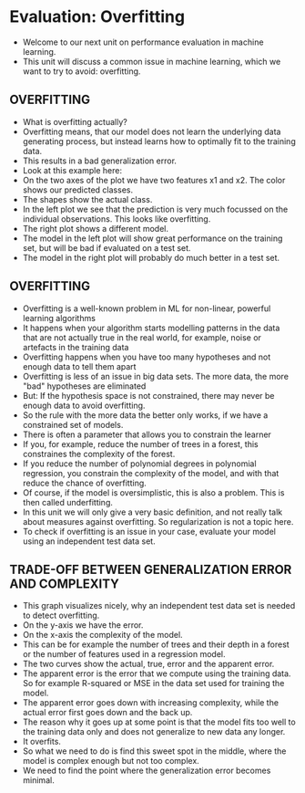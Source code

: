 # Evaluation: Overfitting

- Welcome to our next unit on performance evaluation in machine
  learning.
- This unit will discuss a common issue in machine learning,
  which we want to try to avoid: overfitting.


## OVERFITTING

- What is overfitting actually?
- Overfitting means, that our model does not learn the
  underlying data generating process, but instead learns how to
optimally fit to the training data.
- This results in a bad generalization error.
- Look at this example here:
- On the two axes of the plot we have two features x1 and x2.
  The color shows our predicted classes.
- The shapes show the actual class.
- In the left plot we see that the prediction is very much
  focussed on the individual observations. This looks like
overfitting.
- The right plot shows a different model.
- The model in the left plot will show great performance on the
  training set, but will be bad if evaluated on a test set.
- The model in the right plot will probably do much better in a
  test set.


## OVERFITTING

- Overfitting is a well-known problem in ML for non-linear,
  powerful learning algorithms
- It happens when your algorithm starts modelling patterns in
  the data that are not actually true in the real world, for
example, noise or artefacts in the training data
- Overfitting happens when you have too many hypotheses and not
  enough data to tell them apart
- Overfitting is less of an issue in big data sets. The more
  data, the more "bad" hypotheses are eliminated
- But: If the hypothesis space is not constrained, there may
  never be enough data to avoid overfitting. 
- So the rule with the more data the better only works, if we
  have a constrained set of models.
- There is often a parameter that allows you to constrain the
  learner
- If you, for example, reduce the number of trees in a forest,
  this constraines the complexity of the forest.
- If you reduce the number of polynomial degrees in polynomial
  regression, you constrain the complexity of the model, and
with that reduce the chance of overfitting.
- Of course, if the model is oversimplistic, this is also a
  problem. This is then called underfitting.
- In this unit we will only give a very basic definition, and
  not really talk about measures against overfitting. So
regularization is not a topic here.
- To check if overfitting is an issue in your case, evaluate
  your model using an independent test data set.


## TRADE-OFF BETWEEN GENERALIZATION ERROR AND COMPLEXITY

- This graph visualizes nicely, why an independent test data set
  is needed to detect overfitting.
- On the y-axis we have the error.
- On the x-axis the complexity of the model.
- This can be for example the number of trees and their depth in
  a forest or the number of features used in a regression model.
- The two curves show the actual, true, error and the apparent
  error.
- The apparent error is the error that we compute using the
  training data. So for example R-squared or MSE in the data set
used for training the model.
- The apparent error goes down with increasing complexity, while
  the actual error first goes down and the back up.
- The reason why it goes up at some point is that the model fits
  too well to the training data only and does not generalize to
new data any longer. 
- It overfits.
- So what we need to do is find this sweet spot in the middle,
  where the model is complex enough but not too complex.
- We need to find the point where the generalization error
  becomes minimal.


